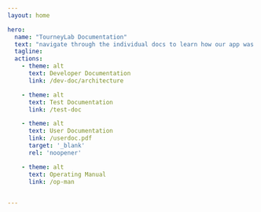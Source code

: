 ```yaml
---
layout: home

hero:
  name: "TourneyLab Documentation"
  text: "navigate through the individual docs to learn how our app was built"
  tagline: 
  actions:
    - theme: alt
      text: Developer Documentation
      link: /dev-doc/architecture

    - theme: alt
      text: Test Documentation
      link: /test-doc

    - theme: alt
      text: User Documentation
      link: /userdoc.pdf
      target: '_blank'
      rel: 'noopener' 

    - theme: alt
      text: Operating Manual
      link: /op-man
    

---
```


